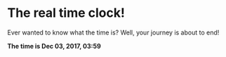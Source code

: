 # The real time clock!

Ever wanted to know what the time is? Well, your journey is about to end!

**The time is Dec 03, 2017, 03:59**